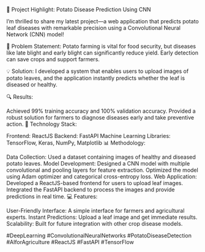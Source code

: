 🌱 Project Highlight: Potato Disease Prediction Using CNN

I’m thrilled to share my latest project—a web application that predicts potato leaf diseases with remarkable precision using a Convolutional Neural Network (CNN) model!

🥔 Problem Statement: Potato farming is vital for food security, but diseases like late blight and early blight can significantly reduce yield. Early detection can save crops and support farmers.

💡 Solution: I developed a system that enables users to upload images of potato leaves, and the application instantly predicts whether the leaf is diseased or healthy.

🔍 Results:

Achieved 99% training accuracy and 100% validation accuracy.
Provided a robust solution for farmers to diagnose diseases early and take preventive action.
🔧 Technology Stack:

Frontend: ReactJS
Backend: FastAPI
Machine Learning Libraries: TensorFlow, Keras, NumPy, Matplotlib
📊 Methodology:

Data Collection: Used a dataset containing images of healthy and diseased potato leaves.
Model Development:
Designed a CNN model with multiple convolutional and pooling layers for feature extraction.
Optimized the model using Adam optimizer and categorical cross-entropy loss.
Web Application:
Developed a ReactJS-based frontend for users to upload leaf images.
Integrated the FastAPI backend to process the images and provide predictions in real time.
💻 Features:

User-Friendly Interface: A simple interface for farmers and agricultural experts.
Instant Predictions: Upload a leaf image and get immediate results.
Scalability: Built for future integration with other crop disease models.

#DeepLearning #ConvolutionalNeuralNetworks #PotatoDiseaseDetection #AIforAgriculture #ReactJS #FastAPI #TensorFlow
